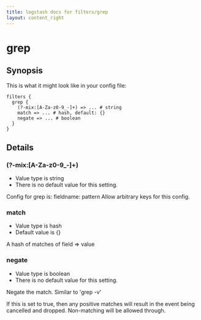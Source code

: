 ```yaml
---
title: logstash docs for filters/grep
layout: content_right
---
```

# grep



## Synopsis

This is what it might look like in your config file:

    filters {
      grep {
        (?-mix:[A-Za-z0-9_-]+) => ... # string
        match => ... # hash, default: {}
        negate => ... # boolean
      }
    }

## Details

### (?-mix:[A-Za-z0-9_-]+)

* Value type is string
* There is no default value for this setting.

Config for grep is:
  fieldname: pattern
  Allow arbitrary keys for this config.

### match

* Value type is hash
* Default value is {}

A hash of matches of field => value

### negate

* Value type is boolean
* There is no default value for this setting.

Negate the match. Similar to 'grep -v'

If this is set to true, then any positive matches will result in the
event being cancelled and dropped. Non-matching will be allowed
through.

